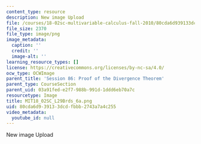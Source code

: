 ```yaml
---
content_type: resource
description: New image Upload
file: /courses/18-02sc-multivariable-calculus-fall-2010/80cda6d939133dcdfbbb2743a7a4c255_MIT18_02SC_L29Brds_6a.png
file_size: 2370
file_type: image/png
image_metadata:
  caption: ''
  credit: ''
  image-alt: ''
learning_resource_types: []
license: https://creativecommons.org/licenses/by-nc-sa/4.0/
ocw_type: OCWImage
parent_title: 'Session 86: Proof of the Divergence Theorem'
parent_type: CourseSection
parent_uid: 03a91fed-e2f7-988b-991d-1ddd6eb70a7c
resourcetype: Image
title: MIT18_02SC_L29Brds_6a.png
uid: 80cda6d9-3913-3dcd-fbbb-2743a7a4c255
video_metadata:
  youtube_id: null
---
```

New image Upload